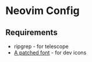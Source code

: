 # Neovim Config


## Requirements
* ripgrep - for telescope
* [A patched font](https://www.nerdfonts.com/) - for dev icons


